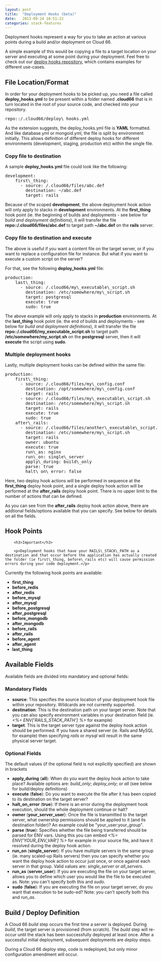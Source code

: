 ```yaml
---
layout: post
title:  "Deployment Hooks (beta)"
date:   2013-09-24 10:51:22
categories: stack-features
---
```


<p class="lead">Deployment hooks represent a way for you to take an action at various points during a build and/or deployment on Cloud 66.</p>

<p>
    A simple example of this would be copying a file to a target location on your server and executing at some point during your deployment. Feel free to check out our <a href="https://github.com/cloud66/deploy_hooks" target="_blank">deploy hooks repository</a>, which contains examples for different use-cases.
</p>


## File Location/Format

In order for your deployment hooks to be picked up, you need a file called **deploy\_hooks.yml** to be present within a folder named **.cloud66** that is in turn located in the root of your source code, and checked into your repository.
<pre class="terminal">
repo::/.cloud66/deploy\_hooks.yml
</pre>

As the extension suggests, the deploy\_hooks.yml file is **YAML** formatted. And like database.yml or mongoid.yml, the file is split by environment initially. This allows definition of different deploy hooks for different environments (development, staging, production etc) within the single file.


### Copy file to destination

A sample **deploy\_hooks.yml** file could look like the following:
<pre class="terminal">
development:
    first\_thing:
      - source: /.cloud66/files/abc.def
        destination: ~/abc.def
        target: rails
</pre>

Because of the scoped **development**, the above deployment hook action will only apply to stacks in **development** environments. At the **first\_thing** hook point (ie. the beginning of builds and deployments - see below for *build and deployment definitions*), it will transfer the file **repo::/.cloud66/files/abc.def** to target path **~/abc.def** on the **rails** server.

### **Copy file to destination and execute**

The above is useful if you want a content file on the target server, or if you want to replace a configuration file for instance. But what if you want to execute a custom script on the server?

For that, see the following **deploy\_hooks.yml** file:
<pre class="terminal">
production:
    last\_thing:
      - source: /.cloud66/my\_executable\_script.sh
        destination: /etc/somewhere/my\_script.sh
        target: postgresql
        execute: true
        sudo: true
</pre>

The above example will only apply to stacks in **production** environments. At the **last\_thing** hook point (ie. the end of builds and deployments - see below for *build and deployment definitions*), it will transfer the file **repo::/.cloud66/my\_executable\_script.sh** to target path **/etc/somewhere/my\_script.sh** on the **postgresql** server, then it will **execute** the script using **sudo**.

### **Multiple deployment hooks**
Lastly, multiple deployment hooks can be defined within the same file:
<pre class="terminal">
production:
    first\_thing:
      - source: /.cloud66/files/my\_config.conf
        destination: /opt/somewhere/my\_config.conf
        target: rails
      - source: /.cloud66/files/my\_executable\_script.sh
        destination: /etc/somewhere/my\_script.sh
        target: rails
        execute: true
        sudo: true
    after\_rails:
      - source: /.cloud66/files/another\_executable\_script.sh
        destination: /etc/somewhere/my\_script.sh
        target: rails
        owner: ubuntu
        execute: true
        run\_as: nginx
        run\_on: single\_server
        apply\_during: build\_only
        parse: true
        halt\_on\_error: false
</pre>

Here, two deploy hook actions will be performed in sequence at the **first\_thing** deploy hook point, and a single deploy hook action will be performed at the **after\_rails** deploy hook point.
There is no upper limit to the number of actions that can be defined.

As you can see from the **after\_rails** deploy hook action above, there are addtional fields/options available that you can specify. See below for details on all the fields.

## Hook Points
<div class="notice">

        <h3>Important</h3>

        <p>Deployment hooks that have your RAILS\_STACK\_PATH as a destination and that occur before the application has actually created the folder (ie first\_thing, before\_rails etc) will cause permission errors during your code deployment.</p>
</div>

Currently the following hook points are available:

- **first\_thing**
- **before\_redis**
- **after\_redis**
- **before\_mysql**
- **after\_mysql**
- **before\_postgresql**
- **after\_postgresql**
- **before\_mongodb**
- **after\_mongodb**
- **before\_rails**
- **after\_rails**
- **before\_agent**
- **after\_agent**
- **last\_thing**

## Available Fields
Available fields are divided into mandatory and optional fields:

### Mandatory Fields
- **source**: This specifies the source location of your deployment hook file within your repository. Wildcards are not currently supported.
- **destination**: This is the destination path on your target server. Note that you can also specify environment variables in your destination field (ie. *<%= ENV\['RAILS\_STACK\_PATH'\] %>* for example)
- **target**: This is the target server type against the deploy hook action should be performed. If you have a shared server (ie. Rails and MySQL for example) then specifying *rails* or *mysql* will result in the same physical server target.

### Optional Fields

The default values (if the optional field is not explicitly specified) are shown in brackets

- **apply\_during** (**all**): When do you want the deploy hook action to take place? Available options are: *build\_only*; *deploy\_only*; or *all* (see below for build/deploy definitions)
- **execute** (**false**): Do you want to execute the file after it has been copied to its destination on the target server?
- **halt\_on\_error** (**true**): If there is an error during the deployment hook execution, should the whole deployment continue or halt?
- **owner** (**your\_server\_user**): Once the file is transmitted to the target server, what ownership permissions should be applied to it (and its destination folder)? An example could be "your\_user:your\_group".
- **parse** (**true**): Specifies whether the file being transferred should be parsed for ENV vars. Using this you can embed *<%= ENV\['YOUR\_ENV\_VAR'\] %>* for example in your source file, and have it resolved during the deploy hook action.
- **run\_on** (**single\_server**): If you have multiple servers in the same group (ie. many scaled-up Rails servers) then you can specify whether you want the deploy hook action to occur just once, or once against each server in that group. Valid values are: *single\_server* or *all\_servers*.
- **run_as** (**server_user**): If you are executing the file on your target server, allows you to define which user you would like the file to be executed as. Note: you can't specify both this and *sudo*.
- **sudo** (**false**): If you are executing the file on your target server, do you want that execution to be sudo-ed? Note: you can't specify both this and *run_as*.

## Build / Deploy Definition

A Cloud 66 *build* step occurs the first time a server is deployed. During *build*, the target server is provisioned (from scratch). The *build* step will re-occur until the stack has been successfully deployed at least once.
After a successful initial deployment, subsequent deployments are *deploy* steps.

During a Cloud 66 *deploy* step, code is redeployed, but only minor configuration amendment will occur.



















